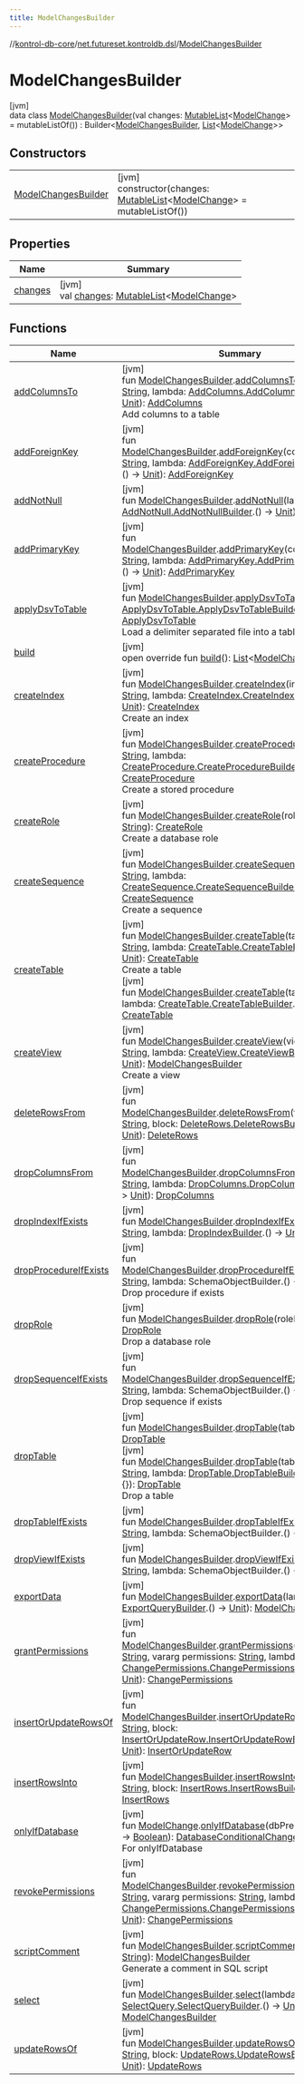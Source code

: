 ```yaml
---
title: ModelChangesBuilder
---
```

//[kontrol-db-core](../../../index.html)/[net.futureset.kontroldb.dsl](../index.html)/[ModelChangesBuilder](index.html)



# ModelChangesBuilder



[jvm]\
data class [ModelChangesBuilder](index.html)(val changes: [MutableList](https://kotlinlang.org/api/latest/jvm/stdlib/kotlin.collections/-mutable-list/index.html)&lt;[ModelChange](../../net.futureset.kontroldb.modelchange/-model-change/index.html)&gt; = mutableListOf()) : Builder&lt;[ModelChangesBuilder](index.html), [List](https://kotlinlang.org/api/latest/jvm/stdlib/kotlin.collections/-list/index.html)&lt;[ModelChange](../../net.futureset.kontroldb.modelchange/-model-change/index.html)&gt;&gt;



## Constructors


| | |
|---|---|
| [ModelChangesBuilder](-model-changes-builder.html) | [jvm]<br>constructor(changes: [MutableList](https://kotlinlang.org/api/latest/jvm/stdlib/kotlin.collections/-mutable-list/index.html)&lt;[ModelChange](../../net.futureset.kontroldb.modelchange/-model-change/index.html)&gt; = mutableListOf()) |


## Properties


| Name | Summary |
|---|---|
| [changes](changes.html) | [jvm]<br>val [changes](changes.html): [MutableList](https://kotlinlang.org/api/latest/jvm/stdlib/kotlin.collections/-mutable-list/index.html)&lt;[ModelChange](../../net.futureset.kontroldb.modelchange/-model-change/index.html)&gt; |


## Functions


| Name | Summary |
|---|---|
| [addColumnsTo](../../net.futureset.kontroldb.modelchange/add-columns-to.html) | [jvm]<br>fun [ModelChangesBuilder](index.html).[addColumnsTo](../../net.futureset.kontroldb.modelchange/add-columns-to.html)(tableName: [String](https://kotlinlang.org/api/latest/jvm/stdlib/kotlin/-string/index.html), lambda: [AddColumns.AddColumnsBuilder](../../net.futureset.kontroldb.modelchange/-add-columns/-add-columns-builder/index.html).() -&gt; [Unit](https://kotlinlang.org/api/latest/jvm/stdlib/kotlin/-unit/index.html)): [AddColumns](../../net.futureset.kontroldb.modelchange/-add-columns/index.html)<br>Add columns to a table |
| [addForeignKey](../../net.futureset.kontroldb.modelchange/add-foreign-key.html) | [jvm]<br>fun [ModelChangesBuilder](index.html).[addForeignKey](../../net.futureset.kontroldb.modelchange/add-foreign-key.html)(constraintName: [String](https://kotlinlang.org/api/latest/jvm/stdlib/kotlin/-string/index.html), lambda: [AddForeignKey.AddForeignKeyBuilder](../../net.futureset.kontroldb.modelchange/-add-foreign-key/-add-foreign-key-builder/index.html).() -&gt; [Unit](https://kotlinlang.org/api/latest/jvm/stdlib/kotlin/-unit/index.html)): [AddForeignKey](../../net.futureset.kontroldb.modelchange/-add-foreign-key/index.html) |
| [addNotNull](../../net.futureset.kontroldb.modelchange/add-not-null.html) | [jvm]<br>fun [ModelChangesBuilder](index.html).[addNotNull](../../net.futureset.kontroldb.modelchange/add-not-null.html)(lambda: [AddNotNull.AddNotNullBuilder](../../net.futureset.kontroldb.modelchange/-add-not-null/-add-not-null-builder/index.html).() -&gt; [Unit](https://kotlinlang.org/api/latest/jvm/stdlib/kotlin/-unit/index.html)): [AddNotNull](../../net.futureset.kontroldb.modelchange/-add-not-null/index.html) |
| [addPrimaryKey](../../net.futureset.kontroldb.modelchange/add-primary-key.html) | [jvm]<br>fun [ModelChangesBuilder](index.html).[addPrimaryKey](../../net.futureset.kontroldb.modelchange/add-primary-key.html)(constraintName: [String](https://kotlinlang.org/api/latest/jvm/stdlib/kotlin/-string/index.html), lambda: [AddPrimaryKey.AddPrimaryKeyBuilder](../../net.futureset.kontroldb.modelchange/-add-primary-key/-add-primary-key-builder/index.html).() -&gt; [Unit](https://kotlinlang.org/api/latest/jvm/stdlib/kotlin/-unit/index.html)): [AddPrimaryKey](../../net.futureset.kontroldb.modelchange/-add-primary-key/index.html) |
| [applyDsvToTable](../../net.futureset.kontroldb.modelchange/apply-dsv-to-table.html) | [jvm]<br>fun [ModelChangesBuilder](index.html).[applyDsvToTable](../../net.futureset.kontroldb.modelchange/apply-dsv-to-table.html)(lambda: [ApplyDsvToTable.ApplyDsvToTableBuilder](../../net.futureset.kontroldb.modelchange/-apply-dsv-to-table/-apply-dsv-to-table-builder/index.html).() -&gt; [Unit](https://kotlinlang.org/api/latest/jvm/stdlib/kotlin/-unit/index.html)): [ApplyDsvToTable](../../net.futureset.kontroldb.modelchange/-apply-dsv-to-table/index.html)<br>Load a delimiter separated file into a table |
| [build](build.html) | [jvm]<br>open override fun [build](build.html)(): [List](https://kotlinlang.org/api/latest/jvm/stdlib/kotlin.collections/-list/index.html)&lt;[ModelChange](../../net.futureset.kontroldb.modelchange/-model-change/index.html)&gt; |
| [createIndex](../../net.futureset.kontroldb.modelchange/create-index.html) | [jvm]<br>fun [ModelChangesBuilder](index.html).[createIndex](../../net.futureset.kontroldb.modelchange/create-index.html)(indexName: [String](https://kotlinlang.org/api/latest/jvm/stdlib/kotlin/-string/index.html), lambda: [CreateIndex.CreateIndexBuilder](../../net.futureset.kontroldb.modelchange/-create-index/-create-index-builder/index.html).() -&gt; [Unit](https://kotlinlang.org/api/latest/jvm/stdlib/kotlin/-unit/index.html)): [CreateIndex](../../net.futureset.kontroldb.modelchange/-create-index/index.html)<br>Create an index |
| [createProcedure](../../net.futureset.kontroldb.modelchange/create-procedure.html) | [jvm]<br>fun [ModelChangesBuilder](index.html).[createProcedure](../../net.futureset.kontroldb.modelchange/create-procedure.html)(name: [String](https://kotlinlang.org/api/latest/jvm/stdlib/kotlin/-string/index.html), lambda: [CreateProcedure.CreateProcedureBuilder](../../net.futureset.kontroldb.modelchange/-create-procedure/-create-procedure-builder/index.html).() -&gt; [Unit](https://kotlinlang.org/api/latest/jvm/stdlib/kotlin/-unit/index.html)): [CreateProcedure](../../net.futureset.kontroldb.modelchange/-create-procedure/index.html)<br>Create a stored procedure |
| [createRole](../../net.futureset.kontroldb.modelchange/create-role.html) | [jvm]<br>fun [ModelChangesBuilder](index.html).[createRole](../../net.futureset.kontroldb.modelchange/create-role.html)(roleName: [String](https://kotlinlang.org/api/latest/jvm/stdlib/kotlin/-string/index.html)): [CreateRole](../../net.futureset.kontroldb.modelchange/-create-role/index.html)<br>Create a database role |
| [createSequence](../../net.futureset.kontroldb.modelchange/create-sequence.html) | [jvm]<br>fun [ModelChangesBuilder](index.html).[createSequence](../../net.futureset.kontroldb.modelchange/create-sequence.html)(name: [String](https://kotlinlang.org/api/latest/jvm/stdlib/kotlin/-string/index.html), lambda: [CreateSequence.CreateSequenceBuilder](../../net.futureset.kontroldb.modelchange/-create-sequence/-create-sequence-builder/index.html).() -&gt; [Unit](https://kotlinlang.org/api/latest/jvm/stdlib/kotlin/-unit/index.html)): [CreateSequence](../../net.futureset.kontroldb.modelchange/-create-sequence/index.html)<br>Create a sequence |
| [createTable](../../net.futureset.kontroldb.modelchange/create-table.html) | [jvm]<br>fun [ModelChangesBuilder](index.html).[createTable](../../net.futureset.kontroldb.modelchange/create-table.html)(tableName: [String](https://kotlinlang.org/api/latest/jvm/stdlib/kotlin/-string/index.html), lambda: [CreateTable.CreateTableBuilder](../../net.futureset.kontroldb.modelchange/-create-table/-create-table-builder/index.html).() -&gt; [Unit](https://kotlinlang.org/api/latest/jvm/stdlib/kotlin/-unit/index.html)): [CreateTable](../../net.futureset.kontroldb.modelchange/-create-table/index.html)<br>Create a table<br>[jvm]<br>fun [ModelChangesBuilder](index.html).[createTable](../../net.futureset.kontroldb.modelchange/create-table.html)(table: Table, lambda: [CreateTable.CreateTableBuilder](../../net.futureset.kontroldb.modelchange/-create-table/-create-table-builder/index.html).() -&gt; [Unit](https://kotlinlang.org/api/latest/jvm/stdlib/kotlin/-unit/index.html)): [CreateTable](../../net.futureset.kontroldb.modelchange/-create-table/index.html) |
| [createView](../../net.futureset.kontroldb.modelchange/create-view.html) | [jvm]<br>fun [ModelChangesBuilder](index.html).[createView](../../net.futureset.kontroldb.modelchange/create-view.html)(viewName: [String](https://kotlinlang.org/api/latest/jvm/stdlib/kotlin/-string/index.html), lambda: [CreateView.CreateViewBuilder](../../net.futureset.kontroldb.modelchange/-create-view/-create-view-builder/index.html).() -&gt; [Unit](https://kotlinlang.org/api/latest/jvm/stdlib/kotlin/-unit/index.html)): [ModelChangesBuilder](index.html)<br>Create a view |
| [deleteRowsFrom](../../net.futureset.kontroldb.modelchange/delete-rows-from.html) | [jvm]<br>fun [ModelChangesBuilder](index.html).[deleteRowsFrom](../../net.futureset.kontroldb.modelchange/delete-rows-from.html)(tableName: [String](https://kotlinlang.org/api/latest/jvm/stdlib/kotlin/-string/index.html), block: [DeleteRows.DeleteRowsBuilder](../../net.futureset.kontroldb.modelchange/-delete-rows/-delete-rows-builder/index.html).() -&gt; [Unit](https://kotlinlang.org/api/latest/jvm/stdlib/kotlin/-unit/index.html)): [DeleteRows](../../net.futureset.kontroldb.modelchange/-delete-rows/index.html) |
| [dropColumnsFrom](../../net.futureset.kontroldb.modelchange/drop-columns-from.html) | [jvm]<br>fun [ModelChangesBuilder](index.html).[dropColumnsFrom](../../net.futureset.kontroldb.modelchange/drop-columns-from.html)(tableName: [String](https://kotlinlang.org/api/latest/jvm/stdlib/kotlin/-string/index.html), lambda: [DropColumns.DropColumnsBuilder](../../net.futureset.kontroldb.modelchange/-drop-columns/-drop-columns-builder/index.html).() -&gt; [Unit](https://kotlinlang.org/api/latest/jvm/stdlib/kotlin/-unit/index.html)): [DropColumns](../../net.futureset.kontroldb.modelchange/-drop-columns/index.html) |
| [dropIndexIfExists](../../net.futureset.kontroldb.modelchange/drop-index-if-exists.html) | [jvm]<br>fun [ModelChangesBuilder](index.html).[dropIndexIfExists](../../net.futureset.kontroldb.modelchange/drop-index-if-exists.html)(name: [String](https://kotlinlang.org/api/latest/jvm/stdlib/kotlin/-string/index.html), lambda: [DropIndexBuilder](../../net.futureset.kontroldb.modelchange/-drop-index-builder/index.html).() -&gt; [Unit](https://kotlinlang.org/api/latest/jvm/stdlib/kotlin/-unit/index.html)) |
| [dropProcedureIfExists](../../net.futureset.kontroldb.modelchange/drop-procedure-if-exists.html) | [jvm]<br>fun [ModelChangesBuilder](index.html).[dropProcedureIfExists](../../net.futureset.kontroldb.modelchange/drop-procedure-if-exists.html)(name: [String](https://kotlinlang.org/api/latest/jvm/stdlib/kotlin/-string/index.html), lambda: SchemaObjectBuilder.() -&gt; [Unit](https://kotlinlang.org/api/latest/jvm/stdlib/kotlin/-unit/index.html) = {})<br>Drop procedure if exists |
| [dropRole](../../net.futureset.kontroldb.modelchange/drop-role.html) | [jvm]<br>fun [ModelChangesBuilder](index.html).[dropRole](../../net.futureset.kontroldb.modelchange/drop-role.html)(roleName: [String](https://kotlinlang.org/api/latest/jvm/stdlib/kotlin/-string/index.html)): [DropRole](../../net.futureset.kontroldb.modelchange/-drop-role/index.html)<br>Drop a database role |
| [dropSequenceIfExists](../../net.futureset.kontroldb.modelchange/drop-sequence-if-exists.html) | [jvm]<br>fun [ModelChangesBuilder](index.html).[dropSequenceIfExists](../../net.futureset.kontroldb.modelchange/drop-sequence-if-exists.html)(name: [String](https://kotlinlang.org/api/latest/jvm/stdlib/kotlin/-string/index.html), lambda: SchemaObjectBuilder.() -&gt; [Unit](https://kotlinlang.org/api/latest/jvm/stdlib/kotlin/-unit/index.html) = {})<br>Drop sequence if exists |
| [dropTable](../../net.futureset.kontroldb.modelchange/drop-table.html) | [jvm]<br>fun [ModelChangesBuilder](index.html).[dropTable](../../net.futureset.kontroldb.modelchange/drop-table.html)(table: Table): [DropTable](../../net.futureset.kontroldb.modelchange/-drop-table/index.html)<br>[jvm]<br>fun [ModelChangesBuilder](index.html).[dropTable](../../net.futureset.kontroldb.modelchange/drop-table.html)(tableName: [String](https://kotlinlang.org/api/latest/jvm/stdlib/kotlin/-string/index.html), lambda: [DropTable.DropTableBuilder](../../net.futureset.kontroldb.modelchange/-drop-table/-drop-table-builder/index.html).() -&gt; [Unit](https://kotlinlang.org/api/latest/jvm/stdlib/kotlin/-unit/index.html) = {}): [DropTable](../../net.futureset.kontroldb.modelchange/-drop-table/index.html)<br>Drop a table |
| [dropTableIfExists](../../net.futureset.kontroldb.modelchange/drop-table-if-exists.html) | [jvm]<br>fun [ModelChangesBuilder](index.html).[dropTableIfExists](../../net.futureset.kontroldb.modelchange/drop-table-if-exists.html)(name: [String](https://kotlinlang.org/api/latest/jvm/stdlib/kotlin/-string/index.html), lambda: SchemaObjectBuilder.() -&gt; [Unit](https://kotlinlang.org/api/latest/jvm/stdlib/kotlin/-unit/index.html) = {}) |
| [dropViewIfExists](../../net.futureset.kontroldb.modelchange/drop-view-if-exists.html) | [jvm]<br>fun [ModelChangesBuilder](index.html).[dropViewIfExists](../../net.futureset.kontroldb.modelchange/drop-view-if-exists.html)(name: [String](https://kotlinlang.org/api/latest/jvm/stdlib/kotlin/-string/index.html), lambda: SchemaObjectBuilder.() -&gt; [Unit](https://kotlinlang.org/api/latest/jvm/stdlib/kotlin/-unit/index.html) = {}) |
| [exportData](../../net.futureset.kontroldb.modelchange/export-data.html) | [jvm]<br>fun [ModelChangesBuilder](index.html).[exportData](../../net.futureset.kontroldb.modelchange/export-data.html)(lambda: [ExportQueryBuilder](../../net.futureset.kontroldb.modelchange/-export-query-builder/index.html).() -&gt; [Unit](https://kotlinlang.org/api/latest/jvm/stdlib/kotlin/-unit/index.html)): [ModelChangesBuilder](index.html) |
| [grantPermissions](../../net.futureset.kontroldb.modelchange/grant-permissions.html) | [jvm]<br>fun [ModelChangesBuilder](index.html).[grantPermissions](../../net.futureset.kontroldb.modelchange/grant-permissions.html)(permission: [String](https://kotlinlang.org/api/latest/jvm/stdlib/kotlin/-string/index.html), vararg permissions: [String](https://kotlinlang.org/api/latest/jvm/stdlib/kotlin/-string/index.html), lambda: [ChangePermissions.ChangePermissionsBuilder](../../net.futureset.kontroldb.modelchange/-change-permissions/-change-permissions-builder/index.html).() -&gt; [Unit](https://kotlinlang.org/api/latest/jvm/stdlib/kotlin/-unit/index.html)): [ChangePermissions](../../net.futureset.kontroldb.modelchange/-change-permissions/index.html) |
| [insertOrUpdateRowsOf](../../net.futureset.kontroldb.modelchange/insert-or-update-rows-of.html) | [jvm]<br>fun [ModelChangesBuilder](index.html).[insertOrUpdateRowsOf](../../net.futureset.kontroldb.modelchange/insert-or-update-rows-of.html)(name: [String](https://kotlinlang.org/api/latest/jvm/stdlib/kotlin/-string/index.html), block: [InsertOrUpdateRow.InsertOrUpdateRowBuilder](../../net.futureset.kontroldb.modelchange/-insert-or-update-row/-insert-or-update-row-builder/index.html).() -&gt; [Unit](https://kotlinlang.org/api/latest/jvm/stdlib/kotlin/-unit/index.html)): [InsertOrUpdateRow](../../net.futureset.kontroldb.modelchange/-insert-or-update-row/index.html) |
| [insertRowsInto](../../net.futureset.kontroldb.modelchange/insert-rows-into.html) | [jvm]<br>fun [ModelChangesBuilder](index.html).[insertRowsInto](../../net.futureset.kontroldb.modelchange/insert-rows-into.html)(tableName: [String](https://kotlinlang.org/api/latest/jvm/stdlib/kotlin/-string/index.html), block: [InsertRows.InsertRowsBuilder](../../net.futureset.kontroldb.modelchange/-insert-rows/-insert-rows-builder/index.html).() -&gt; [Unit](https://kotlinlang.org/api/latest/jvm/stdlib/kotlin/-unit/index.html)): [InsertRows](../../net.futureset.kontroldb.modelchange/-insert-rows/index.html) |
| [onlyIfDatabase](only-if-database.html) | [jvm]<br>fun [ModelChange](../../net.futureset.kontroldb.modelchange/-model-change/index.html).[onlyIfDatabase](only-if-database.html)(dbPredicate: ([String](https://kotlinlang.org/api/latest/jvm/stdlib/kotlin/-string/index.html)) -&gt; [Boolean](https://kotlinlang.org/api/latest/jvm/stdlib/kotlin/-boolean/index.html)): [DatabaseConditionalChange](../../net.futureset.kontroldb.modelchange/-database-conditional-change/index.html)<br>For onlyIfDatabase |
| [revokePermissions](../../net.futureset.kontroldb.modelchange/revoke-permissions.html) | [jvm]<br>fun [ModelChangesBuilder](index.html).[revokePermissions](../../net.futureset.kontroldb.modelchange/revoke-permissions.html)(permission: [String](https://kotlinlang.org/api/latest/jvm/stdlib/kotlin/-string/index.html), vararg permissions: [String](https://kotlinlang.org/api/latest/jvm/stdlib/kotlin/-string/index.html), lambda: [ChangePermissions.ChangePermissionsBuilder](../../net.futureset.kontroldb.modelchange/-change-permissions/-change-permissions-builder/index.html).() -&gt; [Unit](https://kotlinlang.org/api/latest/jvm/stdlib/kotlin/-unit/index.html)): [ChangePermissions](../../net.futureset.kontroldb.modelchange/-change-permissions/index.html) |
| [scriptComment](../../net.futureset.kontroldb.modelchange/script-comment.html) | [jvm]<br>fun [ModelChangesBuilder](index.html).[scriptComment](../../net.futureset.kontroldb.modelchange/script-comment.html)(comment: [String](https://kotlinlang.org/api/latest/jvm/stdlib/kotlin/-string/index.html)): [ModelChangesBuilder](index.html)<br>Generate a comment in SQL script |
| [select](../../net.futureset.kontroldb.modelchange/select.html) | [jvm]<br>fun [ModelChangesBuilder](index.html).[select](../../net.futureset.kontroldb.modelchange/select.html)(lambda: [SelectQuery.SelectQueryBuilder](../../net.futureset.kontroldb.modelchange/-select-query/-select-query-builder/index.html).() -&gt; [Unit](https://kotlinlang.org/api/latest/jvm/stdlib/kotlin/-unit/index.html)): [ModelChangesBuilder](index.html) |
| [updateRowsOf](../../net.futureset.kontroldb.modelchange/update-rows-of.html) | [jvm]<br>fun [ModelChangesBuilder](index.html).[updateRowsOf](../../net.futureset.kontroldb.modelchange/update-rows-of.html)(tableName: [String](https://kotlinlang.org/api/latest/jvm/stdlib/kotlin/-string/index.html), block: [UpdateRows.UpdateRowsBuilder](../../net.futureset.kontroldb.modelchange/-update-rows/-update-rows-builder/index.html).() -&gt; [Unit](https://kotlinlang.org/api/latest/jvm/stdlib/kotlin/-unit/index.html)): [UpdateRows](../../net.futureset.kontroldb.modelchange/-update-rows/index.html) |

